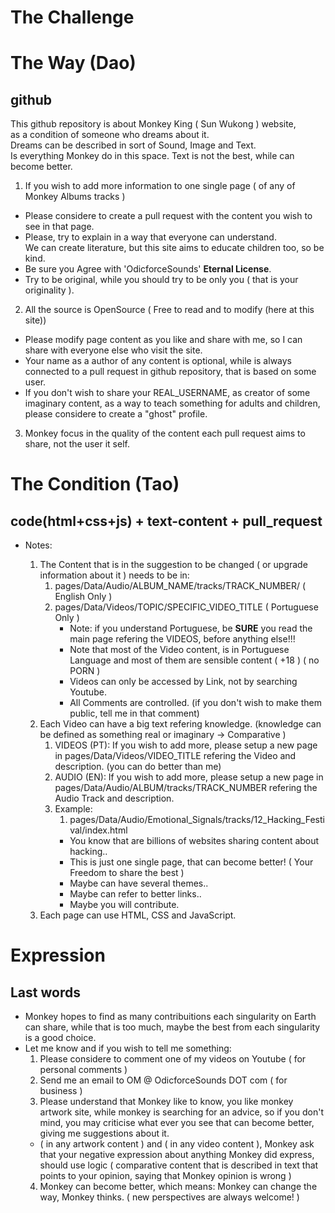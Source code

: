 # The Challenge

# The Way (Dao)

## github

This github repository is about Monkey King ( Sun Wukong ) website, <br>
as a condition of someone who dreams about it.<br>
Dreams can be described in sort of Sound, Image and Text.<br>
Is everything Monkey do in this space. Text is not the best, while can become better. <br>

1. If you wish to add more information to one single page ( of any of Monkey Albums tracks )

- Please considere to create a pull request with the content you wish to see in that page.<br>
- Please, try to explain in a way that everyone can understand. <br>
  We can create literature, but this site aims to educate children too, so be kind. <br>
- Be sure you Agree with 'OdicforceSounds' <b>Eternal License</b>. <br>
- Try to be original, while you should try to be only you ( that is your originality ).

2. All the source is OpenSource ( Free to read and to modify (here at this site))

- Please modify page content as you like and share with me, so I can share with everyone else who visit the site. <br>
- Your name as a author of any content is optional, while is always connected to a pull request in github repository, that is based on some user.
- If you don't wish to share your REAL_USERNAME, as creator of some imaginary content, as a way to teach something for adults and children, please considere to create a "ghost" profile.

3. Monkey focus in the quality of the content each pull request aims to share, not the user it self.

# The Condition (Tao)

## code(html+css+js) + text-content + pull_request

- Notes:

  1. The Content that is in the suggestion to be changed ( or upgrade information about it ) needs to be in:
     1. pages/Data/Audio/ALBUM_NAME/tracks/TRACK_NUMBER/ ( English Only )
     2. pages/Data/Videos/TOPIC/SPECIFIC_VIDEO_TITLE ( Portuguese Only )
        - Note: if you understand Portuguese, be <b>SURE</b> you read the main page refering the VIDEOS, before anything else!!!
        - Note that most of the Video content, is in Portuguese Language and most of them are sensible content ( +18 ) ( no PORN )
        - Videos can only be accessed by Link, not by searching Youtube.
        - All Comments are controlled. (if you don't wish to make them public, tell me in that comment)
  2. Each Video can have a big text refering knowledge. (knowledge can be defined as something real or imaginary -> Comparative )
     1. VIDEOS (PT): If you wish to add more, please setup a new page in pages/Data/Videos/VIDEO_TITLE refering the Video and description. (you can do better than me)
     2. AUDIO (EN): If you wish to add more, please setup a new page in pages/Data/Audio/ALBUM/tracks/TRACK_NUMBER refering the Audio Track and description.
     3. Example:
        1. pages/Data/Audio/Emotional_Signals/tracks/12_Hacking_Festival/index.html
        - You know that are billions of websites sharing content about hacking..
        - This is just one single page, that can become better! ( Your Freedom to share the best )
        - Maybe can have several themes..
        - Maybe can refer to better links..
        - Maybe you will contribute.
  3. Each page can use HTML, CSS and JavaScript.

# Expression

## Last words

- Monkey hopes to find as many contribuitions each singularity on Earth can share, while that is too much, maybe the best from each singularity is a good choice.
- Let me know and if you wish to tell me something:
  1. Please considere to comment one of my videos on Youtube ( for personal comments )
  2. Send me an email to OM @ OdicforceSounds DOT com ( for business )
  3. Please understand that Monkey like to know, you like monkey artwork site, while monkey is searching for an advice, so if you don't mind, you may criticise what ever you see that can become better, giving me suggestions about it.
  - ( in any artwork content ) and ( in any video content ), Monkey ask that your negative expression about anything Monkey did express, should use logic ( comparative content that is described in text that points to your opinion, saying that Monkey opinion is wrong )
  4. Monkey can become better, which means: Monkey can change the way, Monkey thinks. ( new perspectives are always welcome! )
